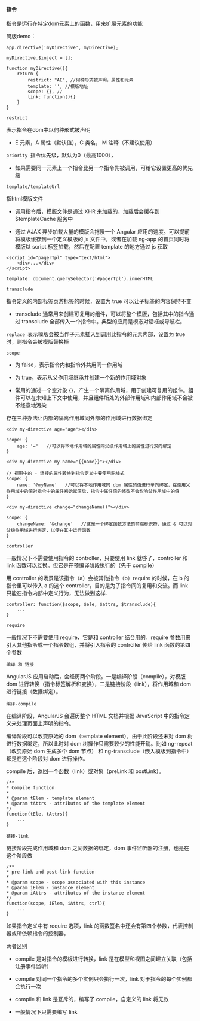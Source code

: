 #### 指令

指令是运行在特定dom元素上的函数，用来扩展元素的功能

简版demo：

```
app.directive('myDirective', myDirective);

myDirective.$inject = [];

function myDirective(){
    return {
        restrict: "AE", //何种形式被声明，属性和元素
        template: '', //模版地址
        scope: {}, //
        link: function(){}
    }
}
```

`restrict`

表示指令在dom中以何种形式被声明

 - E 元素，A 属性（默认值），C 类名， M 注释（不建议使用）

`priority `指令优先级，默认为0（最高1000），

- 如果需要同一元素上一个指令比另一个指令先被调用，可给它设置更高的优先级

`template/templateUrl`

指html模版文件

- 调用指令后，模版文件是通过 XHR 来加载的，加载后会缓存到 $templateCache 服务中


- 通过 AJAX 异步加载大量的模版会拖慢一个 Angular 应用的速度。可以提前将模版缓存到一个定义模版的 js 文件中，或者在加载 ng-app 的首页同时将模版以 script 标签加载，然后在配置 template 的地方通过 js 获取

```
<script id="pagerTpl" type="text/html">
    <div>...</div>
</script>

template: document.querySelector('#pagerTpl').innerHTML
```

`transclude `

指令定义的内部标签页游标签的时候，设置为 true 可以让子标签的内容保持不变

- transclude 通常用来创建可复用的组件，可以将整个模版，包括其中的指令通过 transclude 全部传入一个指令中。典型的应用是模态对话框或导航栏。

`replace `表示模版会被当作子元素插入到调用此指令的元素内部，设置为 true 时，则指令会被模版替换掉

`scope `

- 为 false，表示指令内和指令外共用同一作用域

- 为 true，表示从父作用域继承并创建一个新的作用域对象

- 常用的通过一个空对象 {}，产生一个隔离作用域，用于创建可复用的组件。组件可以在未知上下文中使用，并且组件所处的外部作用域和内部作用域不会被不经意地污染

存在三种办法让内部的隔离作用域同外部的作用域进行数据绑定

```
<div my-directive age="age"></div>

scope: {
    age: '='   //可以将本地作用域的属性同父级作用域上的属性进行双向绑定
}
```

```
<div my-directive my-name="{{name}}"></div>

// 视图中的 - 连接的属性转换到指令定义中要使用驼峰式
scope: {
    name: '@myName'   //可以将本地作用域同 dom 属性的值进行单向绑定，在使用父作用域中的值对指令中的属性初始赋值后，指令中属性值的修改不会影响父作用域中的值
}
```

```
<div my-directive change="changeName()"></div>

scope: {
    changeName: '&change'   //这是一个绑定函数方法的前缀标识符，通过 & 可以对父级作用域进行绑定，以便在其中运行函数
}
```

`controller`

一般情况下不需要使用指令的 controller，只要使用 link 就够了，controller 和 link 函数可以互换。但它是在预编译阶段执行的（先于 compile）

用 controller 的场景是该指令（a）会被其他指令（b）require 的时候，在 b 的指令里可以传入 a 的这个 controller，目的是为了指令间的复用和交流。而 link 只能在指令内部中定义行为，无法做到这样.

```
controller: function($scope, $ele, $attrs, $transclude){
    ...
}
```

`require`

一般情况下不需要使用 require，它是和 controller 结合用的。require 参数用来引入其他指令或一个指令数组，并将引入指令的 controller 传给 link 函数的第四个参数

`编译 和 链接`

AngularJS 应用启动后，会经历两个阶段。一是编译阶段（compile），对模版 dom 进行转换（指令标签解析和变换），二是链接阶段（link），将作用域和 dom 进行链接（数据绑定）。

`编译-compile `

在编译阶段，AngularJS 会遍历整个 HTML 文档并根据 JavaScript 中的指令定义来处理页面上声明的指令。

编译阶段可以改变原始的 dom（template element），由于此阶段还未对 dom 树进行数据绑定，所以此时对 dom 树操作只需要较少的性能开销。比如 ng-repeat（改变原始 dom 生成多个 dom 节点） 和 ng-transclude（嵌入模版到指令中） 都是在这个阶段对 dom 进行操作。

compile 后，返回一个函数（link）或对象（preLink 和 postLink）。

```
/**
* Compile function
* 
* @param tElem - template element
* @param tAttrs - attributes of the template element
*/
function(tEle, tAttrs){
    ...
}
```

`链接-link`

链接阶段完成作用域和 dom 之间数据的绑定，dom 事件监听器的注册，也是在这个阶段做

```
/**
* pre-link and post-link function
* 
* @param scope - scope associated with this instance
* @param iElem - instance element
* @param iAttrs - attributes of the instance element
*/
function(scope, iElem, iAttrs, ctrl){
    ...
}
```

如果指令定义中有 require 选项，link 的函数签名中还会有第四个参数，代表控制器或所依赖指令的控制器。

两者区别

* compile 是对指令的模板进行转换，link 是在模型和视图之间建立关联（包括注册事件监听）

* compile 对同一个指令的多个实例只会执行一次，link 对于指令的每个实例都会执行一次

* compile 和 link 是互斥的，编写了 compile，自定义的 link 将无效

* 一般情况下只需要编写 link


















